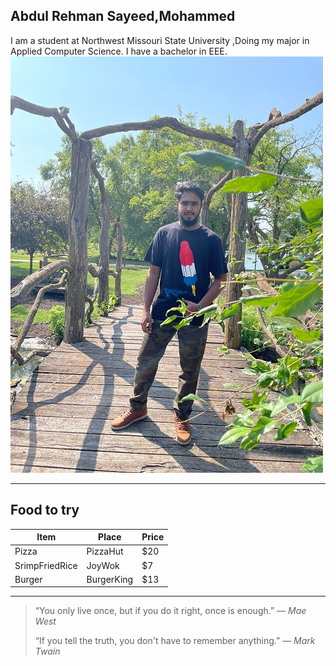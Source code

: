 ## Abdul Rehman Sayeed,Mohammed
I am a student at Northwest Missouri State University ,Doing my major in Applied Computer Science. I have a bachelor in EEE.
![MyPicture](lab2.jpeg)

---

## Food to try

| Item | Place | Price|
| --- | --- | --- |
| Pizza | PizzaHut | $20 |
| SrimpFriedRice | JoyWok | $7 |
| Burger | BurgerKing | $13

---

>“You only live once, but if you do it right, once is enough.”
*― Mae West*
>
>“If you tell the truth, you don't have to remember anything.”
*― Mark Twain*